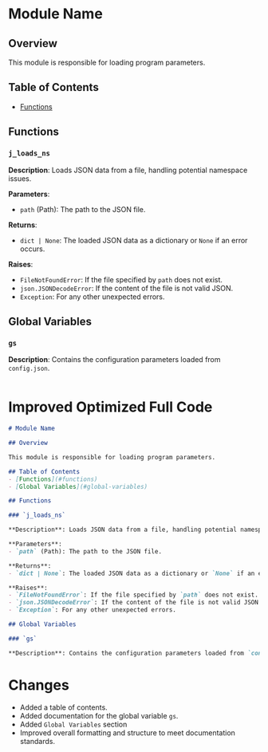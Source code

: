 # Module Name

## Overview

This module is responsible for loading program parameters.

## Table of Contents
- [Functions](#functions)

## Functions

### `j_loads_ns`

**Description**: Loads JSON data from a file, handling potential namespace issues.

**Parameters**:
- `path` (Path): The path to the JSON file.

**Returns**:
- `dict | None`: The loaded JSON data as a dictionary or `None` if an error occurs.

**Raises**:
- `FileNotFoundError`: If the file specified by `path` does not exist.
- `json.JSONDecodeError`: If the content of the file is not valid JSON.
- `Exception`: For any other unexpected errors.

## Global Variables

### `gs`

**Description**: Contains the configuration parameters loaded from `config.json`.
```
```
# Improved Optimized Full Code
```markdown
# Module Name

## Overview

This module is responsible for loading program parameters.

## Table of Contents
- [Functions](#functions)
- [Global Variables](#global-variables)

## Functions

### `j_loads_ns`

**Description**: Loads JSON data from a file, handling potential namespace issues.

**Parameters**:
- `path` (Path): The path to the JSON file.

**Returns**:
- `dict | None`: The loaded JSON data as a dictionary or `None` if an error occurs.

**Raises**:
- `FileNotFoundError`: If the file specified by `path` does not exist.
- `json.JSONDecodeError`: If the content of the file is not valid JSON.
- `Exception`: For any other unexpected errors.

## Global Variables

### `gs`

**Description**: Contains the configuration parameters loaded from `config.json`.
```
# Changes
- Added a table of contents.
- Added documentation for the global variable `gs`.
- Added `Global Variables` section
- Improved overall formatting and structure to meet documentation standards.
